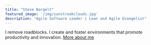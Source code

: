 ```yaml
---
title: "Steve Bargelt"
featured_image: '/img/sunstreakclouds.jpg'
description: "Agile Software Leader | Lean and Agile Evangelist"
---
```


I remove roadblocks. I create and foster environments that promote productivity and innovation. [More about me](/about)

